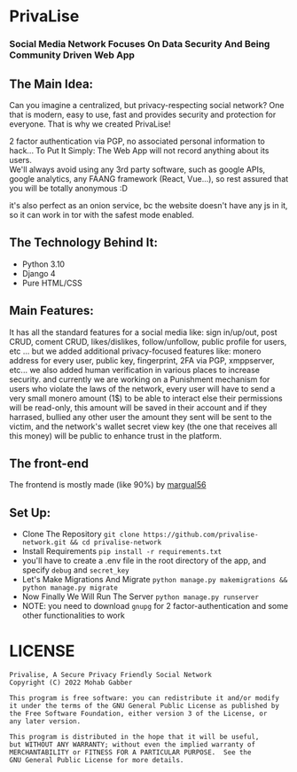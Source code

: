 # PrivaLise 
### Social Media Network Focuses On Data Security And Being Community Driven Web App

## The Main Idea:
Can you imagine a centralized, but privacy-respecting social network? One that is modern, easy to use, fast and provides security and protection for everyone. That is why we created PrivaLise!

2 factor authentication via PGP, no associated personal information to hack... To Put It Simply: The Web App will not record anything about its users. <br/>
We'll always avoid using any 3rd party software, such as google APIs, google analytics, any FAANG framework (React, Vue...), so rest assured that you will be totally anonymous :D

it's also perfect as an onion service, bc the website doesn't have any js in it, so it can work in tor with the safest mode enabled.

## The Technology Behind It:
   * Python 3.10
   * Django 4
   * Pure HTML/CSS

## Main Features:
   It has all the standard features for a social media like: sign in/up/out, post CRUD, coment CRUD, likes/dislikes, follow/unfollow, public profile for users, etc ... but we added additional privacy-focused features like: monero address for every user, public key, fingerprint, 2FA via PGP, xmppserver, etc... we also added human verification in various places to increase security. and currently we are working on a Punishment mechanism for users who violate the laws of the network, every user will have to send a very small monero amount (1$) to be able to interact else their permissions will be read-only, this amount will be saved in their account and if they harrased, bullied any other user the amount they sent will be sent to the victim, and the network's wallet secret view key (the one that receives all this money) will be public to enhance trust in the platform.

## The front-end
The frontend is mostly made (like 90%) by [margual56](https://github.com/margual56)

## Set Up: 
  * Clone The Repository `git clone https://github.com/privalise-network.git && cd privalise-network`
  * Install Requirements `pip install -r requirements.txt`
  * you'll have to create a .env file in the root directory of the app, and specify `debug` and `secret_key`
  * Let's Make Migrations And Migrate  `python manage.py makemigrations && python manage.py migrate`
  * Now Finally We Will Run The Server `python manage.py runserver`
  * NOTE: you need to download `gnupg` for 2 factor-authentication and some other functionalities to work

# LICENSE
	Privalise, A Secure Privacy Friendly Social Network
	Copyright (C) 2022 Mohab Gabber
	
	This program is free software: you can redistribute it and/or modify
	it under the terms of the GNU General Public License as published by
	the Free Software Foundation, either version 3 of the License, or
	any later version.
	
	This program is distributed in the hope that it will be useful,
	but WITHOUT ANY WARRANTY; without even the implied warranty of
	MERCHANTABILITY or FITNESS FOR A PARTICULAR PURPOSE.  See the
	GNU General Public License for more details.